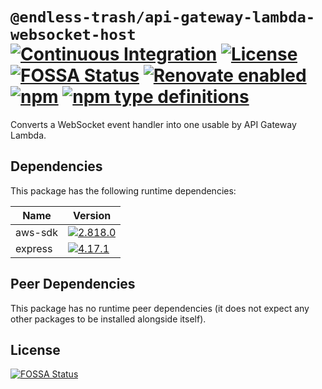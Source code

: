 # `@endless-trash/api-gateway-lambda-websocket-host` [![Continuous Integration](https://github.com/jameswilddev/endless-trash/workflows/Continuous%20Integration/badge.svg)](https://github.com/jameswilddev/endless-trash/actions) [![License](https://img.shields.io/github/license/jameswilddev/endless-trash.svg)](https://github.com/jameswilddev/endless-trash/blob/master/license) [![FOSSA Status](https://app.fossa.io/api/projects/git%2Bgithub.com%2Fjameswilddev%2Fendless-trash.svg?type=shield)](https://app.fossa.io/projects/git%2Bgithub.com%2Fjameswilddev%2Fendless-trash?ref=badge_shield) [![Renovate enabled](https://img.shields.io/badge/renovate-enabled-brightgreen.svg)](https://renovatebot.com/) [![npm](https://img.shields.io/npm/v/@endless-trash/api-gateway-lambda-websocket-host.svg)](https://www.npmjs.com/package/@endless-trash/api-gateway-lambda-websocket-host) [![npm type definitions](https://img.shields.io/npm/types/@endless-trash/api-gateway-lambda-websocket-host.svg)](https://www.npmjs.com/package/@endless-trash/api-gateway-lambda-websocket-host)

Converts a WebSocket event handler into one usable by API Gateway Lambda.

## Dependencies

This package has the following runtime dependencies:

Name    | Version                                                                                      
------- | ---------------------------------------------------------------------------------------------
aws-sdk | [![2.818.0](https://img.shields.io/npm/v/aws-sdk.svg)](https://www.npmjs.com/package/aws-sdk)
express | [![4.17.1](https://img.shields.io/npm/v/express.svg)](https://www.npmjs.com/package/express) 

## Peer Dependencies

This package has no runtime peer dependencies (it does not expect any other packages to be installed alongside itself).

## License

[![FOSSA Status](https://app.fossa.io/api/projects/git%2Bgithub.com%2Fjameswilddev%2Fendless-trash.svg?type=large)](https://app.fossa.io/projects/git%2Bgithub.com%2Fjameswilddev%2Fendless-trash?ref=badge_large)
